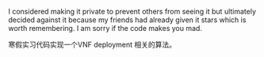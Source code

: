 I considered making it private to prevent others from seeing it but ultimately decided against it because my friends had already given it stars which is worth remembering.
I am sorry if the code makes you mad.

寒假实习代码实现一个VNF deployment 相关的算法。

